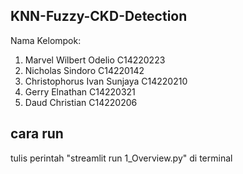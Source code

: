 ## KNN-Fuzzy-CKD-Detection
Nama Kelompok:
1. Marvel Wilbert Odelio C14220223
2. Nicholas Sindoro C14220142
3. Christophorus Ivan Sunjaya C14220210
4. Gerry Elnathan C14220321
5. Daud Christian C14220206 

## cara run 
tulis perintah "streamlit run 1_Overview.py" di terminal


